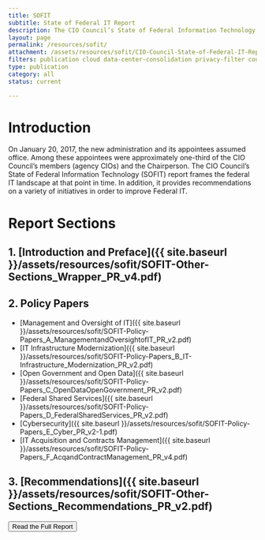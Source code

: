```yaml
---
title: SOFIT
subtitle: State of Federal IT Report
description: The CIO Council’s State of Federal Information Technology (SOFIT) report frames the federal IT landscape during the transition to the new administration in 2017. It also highlights recommendations to improve Federal IT.
layout: page
permalink: /resources/sofit/
attachment: /assets/resources/sofit/CIO-Council-State-of-Federal-IT-Report-January-2017-1.pdf
filters: publication cloud data-center-consolidation privacy-filter council-operations cybersecurity accessibility current
type: publication
category: all
status: current

---
```


# Introduction
On January 20, 2017, the new administration and its appointees assumed office. Among these appointees were approximately one-third of the CIO Council’s members (agency CIOs) and the Chairperson. The CIO Council’s State of Federal Information Technology (SOFIT) report frames the federal IT landscape at that point in time. In addition, it provides recommendations on a variety of initiatives in order to improve Federal IT.

# Report Sections
## 1. [Introduction and Preface]({{ site.baseurl }}/assets/resources/sofit/SOFIT-Other-Sections_Wrapper_PR_v4.pdf)
## 2. Policy Papers
  * [Management and Oversight of IT]({{ site.baseurl }}/assets/resources/sofit/SOFIT-Policy-Papers_A_ManagementandOversightofIT_PR_v2.pdf)
  * [IT Infrastructure Modernization]({{ site.baseurl }}/assets/resources/sofit/SOFIT-Policy-Papers_B_IT-Infrastructure_Modernization_PR_v2.pdf)
  * [Open Government and Open Data]({{ site.baseurl }}/assets/resources/sofit/SOFIT-Policy-Papers_C_OpenDataOpenGovernment_PR_v2.pdf)
  * [Federal Shared Services]({{ site.baseurl }}/assets/resources/sofit/SOFIT-Policy-Papers_D_FederalSharedServices_PR_v2.pdf)
  * [Cybersecurity]({{ site.baseurl }}/assets/resources/sofit/SOFIT-Policy-Papers_E_Cyber_PR_v2-1.pdf)
  * [IT Acquisition and Contracts Management]({{ site.baseurl }}/assets/resources/sofit/SOFIT-Policy-Papers_F_AcqandContractManagement_PR_v4.pdf)

## 3. [Recommendations]({{ site.baseurl }}/assets/resources/sofit/SOFIT-Other-Sections_Recommendations_PR_v2.pdf)

<a href="{{ page.attachment }}"><button class="usa-button">Read the Full Report</button></a>
